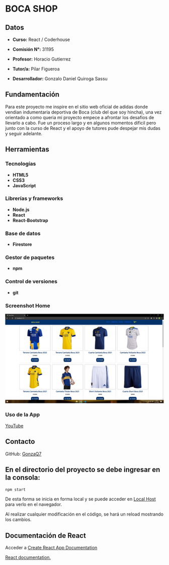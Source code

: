 # BOCA SHOP

## Datos

- **Curso:** React / Coderhouse

- **Comisión N°:** 31195

- **Profesor:** Horacio Gutierrez

- **Tutor/a:** Pilar Figueroa

- **Desarrollador:** Gonzalo Daniel Quiroga Sassu

## Fundamentación

Para este proyecto me inspire en el sitio web oficial de adidas donde vendian indumentaria deportiva de Boca (club del que soy hincha),
una vez orientado a como queria mi proyecto empece a afrontar los desafios de llevarlo a cabo. Fue un proceso largo y en algunos momentos
dificil pero junto con la curso de React y el apoyo de tutores pude despejar mis dudas y seguir adelante.

## Herramientas

### Tecnologías

- **HTML5**
- **CSS3**
- **JavaScript**

### Librerías y frameworks

- **Node.js**
- **React**
- **React-Bootstrap**

### Base de datos

- **Firestore**

### Gestor de paquetes

- **npm**

### Control de versiones

- **git**

### Screenshot Home

![Home](/public/images/home.png)

### Uso de la App

[YouTube](https://youtu.be/thAdubTBEfs)

## Contacto

GitHub: [GonzaQ7](https://github.com/GonzaQ7)

## En el directorio del proyecto se debe ingresar en la consola:

```
npm start
```

De esta forma se inicia en forma local y se puede acceder en [Local Host](http://localhost:3000) para verlo en el navegador.

Al realizar cualquier modificación en el código, se hará un reload mostrando los cambios.

## Documentación de React

Acceder a [Create React App Documentation](https://create-react-app.dev/docs/getting-started/)

[React documentation.](https://reactjs.org/)
